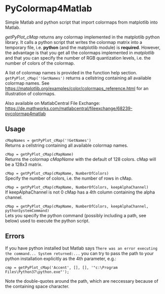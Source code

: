 # PyColormap4Matlab
Simple Matlab and python script that import colormaps from matplotlib into Matlab.

*getPyPlot_cMap* returns any colormap implemented in the matplotlib python library. It calls a python script that writes the colormap matrix into a temporary file, i.e. **python** (and the matplotlib module) is **required**.
However, the advantage is that you get all the colormaps implemented in *matplotlib* and that you can specify the number of RGB quantization levels, i.e. the number of colors of the colormap.

A list of colormap names is provided in the function help section. `getPyPlot_cMap('!GetNames')` returns a cellstring containing all available colormap names.
See https://matplotlib.org/examples/color/colormaps_reference.html for an illustration of colormaps.

Also available on MatlabCentral File Exchange:
https://de.mathworks.com/matlabcentral/fileexchange/68239-pycolormap4matlab


## Usage
`cMapNames = getPyPlot_cMap('!GetNames')`  
Returns a cellstring containing all available colormap names.

`cMap = getPyPlot_cMap(cMapName)`  
Returns the colormap *cMapName* with the default of 128 colors. cMap will be a 128x3 matrix.

`cMap = getPyPlot_cMap(cMapName, NumberOfColors)`  
Specify the number of colors, i.e. the number of rows in cMap.

`cMap = getPyPlot_cMap(cMapName, NumberOfColors, keepAlphaChannel)`  
If keepAlphaChannel is not 0 cMap has a 4th column containing the alpha channel.

`cMap = getPyPlot_cMap(cMapName, NumberOfColors, keepAlphaChannel, pythonSystemCommand)`  
Lets you specify the python command (possibly including a path, see below) used to execute the python script.


## Errors
If you have python installed but Matlab says `There was an error executing the command... System returned:...` you can try to pass the path to your python installation explicitly as the 4th parameter, e.g.:
```
cmp = getPyPlot_cMap('Accent', [], [], '"c:\Program Files\Python37\python.exe"');
```
Note the double-quotes around the path, which are neccessary because of the containing space character.
